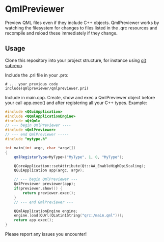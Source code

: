 # QmlPreviewer

Preview QML files even if they include C++ objects.
QmlPreviewer works by watching the filesystem for changes to
files listed in the .qrc resources and recompile and reload
these immediately if they change.

## Usage ##

Clone this repository into your project structure,
for instance using [git subrepo](https://github.com/ingydotnet/git-subrepo).

Include the .pri file in your .pro:

```qmake
# ... your previous code
include(qmlpreviewer/qmlpreviewer.pri)
```

Include <QmlPreviewer> in main.cpp.
Create, show and exec a QmlPreviewer object before your call app.exec()
and after registering all your C++ types.
Example:

```cpp
#include <QGuiApplication>
#include <QQmlApplicationEngine>
#include <QtQml>
// --- begin QmlPreviewer ----
#include <QmlPreviewer>
// --- end QmlPreviewer -----
#include "mytype.h"

int main(int argc, char *argv[])
{
    qmlRegisterType<MyType>("MyType", 1, 0, "MyType");

    QCoreApplication::setAttribute(Qt::AA_EnableHighDpiScaling);
    QGuiApplication app(argc, argv);

    // --- begin QmlPreviewer ---
    QmlPreviewer previewer(app);
    if(previewer.show()) {
        return previewer.exec();
    }
    // --- end QmlPreviewer ---

    QQmlApplicationEngine engine;
    engine.load(QUrl(QLatin1String("qrc:/main.qml")));
    return app.exec();
}
```

Please report any issues you encounter!
